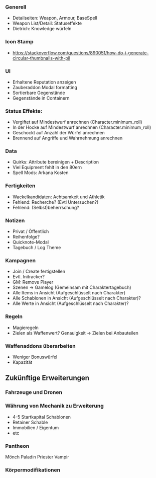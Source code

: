### Generell

- Detailseiten: Weapon, Armour, BaseSpell
- Weapon List/Detail: Statuseffekte
- Dietrich: Knowledge würfeln

### Icon Stamp

- https://stackoverflow.com/questions/890051/how-do-i-generate-circular-thumbnails-with-pil

### UI
- Erhaltene Reputation anzeigen
- Zauberaddon Modal formatting
- Sortierbare Gegenstände
- Gegenstände in Containern

### Status Effekte:
  - Vergiftet auf Mindestwurf anrechnen (Character.minimum_roll)
  - In der Hocke auf Mindestwurf anrechnen (Character.minimum_roll)
  - Geschockt auf Anzahl der Würfel anrechnen
  - Brennend auf Angriffe und Wahrnehmung anrechnen

### Data

- Quirks: Attribute bereinigen + Description
- Viel Equipment fehlt in den 80ern
- Spell Mods: Arkana Kosten

### Fertigkeiten

- Wackelkandidaten: Achtsamkeit und Athletik
- Fehlend: Recherche? (Evtl Untersuchen?)
- Fehlend: (Selbst)beherrschung?

### Notizen

* Privat / Öffentlich
* Reihenfolge?
* Quicknote-Modal
* Tagebuch / Log Theme

### Kampagnen

- Join / Create fertigstellen
- Evtl. Initracker?
- GM: Remove Player
- Szenen -> Gamelog (Gemeinsam mit Charaktertagebuch)
- Alle Items in Ansicht (Aufgeschlüsselt nach Charakter)
- Alle Schablonen in Ansicht (Aufgeschlüsselt nach Charakter)?
- Alle Werte in Ansicht (Aufgeschlüsselt nach Charakter)?

### Regeln

- Magieregeln
- Zielen als Waffenwert? Genauigkeit -> Zielen bei Anbauteilen

### Waffenaddons überarbeiten

- Weniger Bonuswürfel
- Kapazität

## Zukünftige Erweiterungen

### Fahrzeuge und Dronen

### Währung von Mechanik zu Erweiterung

- 4-5 Startkapital Schablonen
- Retainer Schable 
- Immobilien / Eigentum
- etc

### Pantheon
  Mönch
  Paladin
  Priester
  Vampir
  
### Körpermodifikationen
